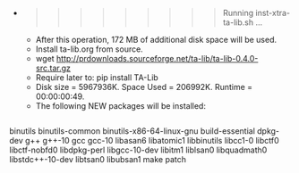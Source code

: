 * >>>>>>>>> Running inst-xtra-ta-lib.sh ...
  * After this operation, 172 MB of additional disk space will be used.
  * Install ta-lib.org from source.
  * wget http://prdownloads.sourceforge.net/ta-lib/ta-lib-0.4.0-src.tar.gz
  * Require later to: pip install TA-Lib
  * Disk size = 5967936K. Space Used = 206992K. Runtime = 00:00:00:49.
  * The following NEW packages will be installed:
  ```bash
binutils binutils-common binutils-x86-64-linux-gnu build-essential dpkg-dev
g++ g++-10 gcc gcc-10 libasan6
libatomic1 libbinutils libcc1-0 libctf0 libctf-nobfd0
libdpkg-perl libgcc-10-dev libitm1 liblsan0 libquadmath0
libstdc++-10-dev libtsan0 libubsan1 make patch
  ```
